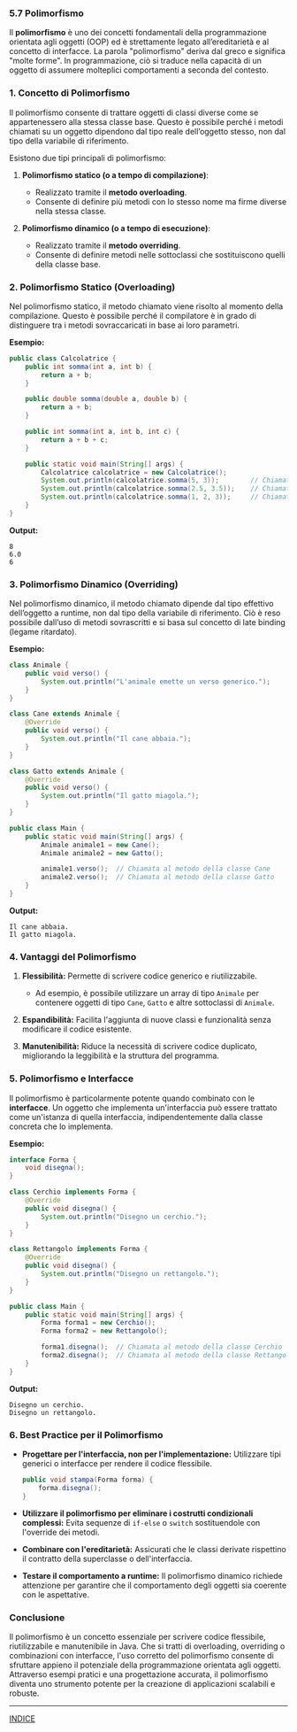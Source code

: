 ### **5.7 Polimorfismo**

Il **polimorfismo** è uno dei concetti fondamentali della programmazione orientata agli oggetti (OOP) ed è strettamente legato all’ereditarietà e al concetto di interfacce. La parola "polimorfismo" deriva dal greco e significa "molte forme". In programmazione, ciò si traduce nella capacità di un oggetto di assumere molteplici comportamenti a seconda del contesto.

### **1. Concetto di Polimorfismo**

Il polimorfismo consente di trattare oggetti di classi diverse come se appartenessero alla stessa classe base. Questo è possibile perché i metodi chiamati su un oggetto dipendono dal tipo reale dell’oggetto stesso, non dal tipo della variabile di riferimento.

Esistono due tipi principali di polimorfismo:

1. **Polimorfismo statico (o a tempo di compilazione)**:
   - Realizzato tramite il **metodo overloading**.
   - Consente di definire più metodi con lo stesso nome ma firme diverse nella stessa classe.

2. **Polimorfismo dinamico (o a tempo di esecuzione)**:
   - Realizzato tramite il **metodo overriding**.
   - Consente di definire metodi nelle sottoclassi che sostituiscono quelli della classe base.

### **2. Polimorfismo Statico (Overloading)**

Nel polimorfismo statico, il metodo chiamato viene risolto al momento della compilazione. Questo è possibile perché il compilatore è in grado di distinguere tra i metodi sovraccaricati in base ai loro parametri.

**Esempio:**
```java
public class Calcolatrice {
    public int somma(int a, int b) {
        return a + b;
    }

    public double somma(double a, double b) {
        return a + b;
    }

    public int somma(int a, int b, int c) {
        return a + b + c;
    }

    public static void main(String[] args) {
        Calcolatrice calcolatrice = new Calcolatrice();
        System.out.println(calcolatrice.somma(5, 3));        // Chiamata al primo metodo
        System.out.println(calcolatrice.somma(2.5, 3.5));    // Chiamata al secondo metodo
        System.out.println(calcolatrice.somma(1, 2, 3));     // Chiamata al terzo metodo
    }
}
```
**Output:**
```
8
6.0
6
```

### **3. Polimorfismo Dinamico (Overriding)**

Nel polimorfismo dinamico, il metodo chiamato dipende dal tipo effettivo dell’oggetto a runtime, non dal tipo della variabile di riferimento. Ciò è reso possibile dall’uso di metodi sovrascritti e si basa sul concetto di late binding (legame ritardato).

**Esempio:**
```java
class Animale {
    public void verso() {
        System.out.println("L'animale emette un verso generico.");
    }
}

class Cane extends Animale {
    @Override
    public void verso() {
        System.out.println("Il cane abbaia.");
    }
}

class Gatto extends Animale {
    @Override
    public void verso() {
        System.out.println("Il gatto miagola.");
    }
}

public class Main {
    public static void main(String[] args) {
        Animale animale1 = new Cane();
        Animale animale2 = new Gatto();

        animale1.verso();  // Chiamata al metodo della classe Cane
        animale2.verso();  // Chiamata al metodo della classe Gatto
    }
}
```
**Output:**
```
Il cane abbaia.
Il gatto miagola.
```

### **4. Vantaggi del Polimorfismo**

1. **Flessibilità:** Permette di scrivere codice generico e riutilizzabile.
   - Ad esempio, è possibile utilizzare un array di tipo `Animale` per contenere oggetti di tipo `Cane`, `Gatto` e altre sottoclassi di `Animale`.

2. **Espandibilità:** Facilita l'aggiunta di nuove classi e funzionalità senza modificare il codice esistente.

3. **Manutenibilità:** Riduce la necessità di scrivere codice duplicato, migliorando la leggibilità e la struttura del programma.

### **5. Polimorfismo e Interfacce**

Il polimorfismo è particolarmente potente quando combinato con le **interfacce**. Un oggetto che implementa un'interfaccia può essere trattato come un'istanza di quella interfaccia, indipendentemente dalla classe concreta che lo implementa.

**Esempio:**
```java
interface Forma {
    void disegna();
}

class Cerchio implements Forma {
    @Override
    public void disegna() {
        System.out.println("Disegno un cerchio.");
    }
}

class Rettangolo implements Forma {
    @Override
    public void disegna() {
        System.out.println("Disegno un rettangolo.");
    }
}

public class Main {
    public static void main(String[] args) {
        Forma forma1 = new Cerchio();
        Forma forma2 = new Rettangolo();

        forma1.disegna();  // Chiamata al metodo della classe Cerchio
        forma2.disegna();  // Chiamata al metodo della classe Rettangolo
    }
}
```
**Output:**
```
Disegno un cerchio.
Disegno un rettangolo.
```

### **6. Best Practice per il Polimorfismo**

- **Progettare per l'interfaccia, non per l'implementazione:** Utilizzare tipi generici o interfacce per rendere il codice flessibile.
  ```java
  public void stampa(Forma forma) {
      forma.disegna();
  }
  ```

- **Utilizzare il polimorfismo per eliminare i costrutti condizionali complessi:** Evita sequenze di `if-else` o `switch` sostituendole con l'override dei metodi.

- **Combinare con l'ereditarietà:** Assicurati che le classi derivate rispettino il contratto della superclasse o dell'interfaccia.

- **Testare il comportamento a runtime:** Il polimorfismo dinamico richiede attenzione per garantire che il comportamento degli oggetti sia coerente con le aspettative.

### **Conclusione**

Il polimorfismo è un concetto essenziale per scrivere codice flessibile, riutilizzabile e manutenibile in Java. Che si tratti di overloading, overriding o combinazioni con interfacce, l'uso corretto del polimorfismo consente di sfruttare appieno il potenziale della programmazione orientata agli oggetti. Attraverso esempi pratici e una progettazione accurata, il polimorfismo diventa uno strumento potente per la creazione di applicazioni scalabili e robuste.


---
[INDICE](<README.md>)
